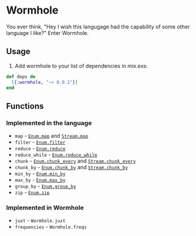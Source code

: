# Wormhole

You ever think, "Hey I wish this langugage had the capability of some other language I like?" Enter Wormhole.

## Usage

  1. Add wormhole to your list of dependencies in mix.exs:
```elixir
def deps do
  [{:wormhole, "~> 0.0.1"}]
end
```

## Functions

### Implemented in the language
- `map` - [`Enum.map`](https://hexdocs.pm/elixir/Enum.html#map/2) and [`Stream.map`](https://hexdocs.pm/elixir/Stream.html#map/2)
- `filter` - [`Enum.filter`](https://hexdocs.pm/elixir/Enum.html#filter/2)
- `reduce` - [`Enum.reduce`](https://hexdocs.pm/elixir/Enum.html#reduce/3)
- `reduce_while` - [`Enum.reduce_while`](https://hexdocs.pm/elixir/Enum.html#reduce_while/3)
- `chunk` - [`Enum.chunk_every`](https://hexdocs.pm/elixir/Enum.html#chunk_every/2) and [`Stream.chunk_every`](https://hexdocs.pm/elixir/Stream.html#chunk_every/2)
- `chunk_by` - [`Enum.chunk_by`](https://hexdocs.pm/elixir/Enum.html#chunk_by/2) and [`Stream.chunk_by`](https://hexdocs.pm/elixir/Stream.html#chunk_by/2)
- `min_by` - [`Enum.min_by`](https://hexdocs.pm/elixir/Enum.html#min_by/3)
- `max_by` - [`Enum.max_by`](https://hexdocs.pm/elixir/Enum.html#max_by/3)
- `group_by` - [`Enum.group_by`](https://hexdocs.pm/elixir/Enum.html#group_by/3)
- `zip` - [`Enum.zip`](https://hexdocs.pm/elixir/Enum.html#zip/1)

### Implemented in Wormhole
- `juxt` - `Wormhole.juxt`
- `frequencies` - `Wormhole.freqs`